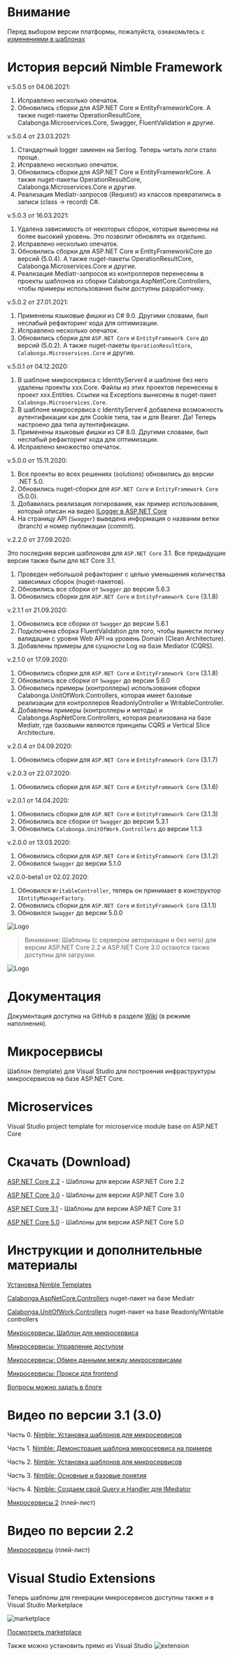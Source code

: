 # Внимание
Перед выбором версии платформы, пожалуйста, ознакомьтесь с  [изменениями в шаблонах](https://github.com/Calabonga/Microservice-Template/wiki/%D0%98%D0%B7%D0%BC%D0%B5%D0%BD%D0%B5%D0%BD%D0%B8%D1%8F-%D0%B2-%D1%88%D0%B0%D0%B1%D0%BB%D0%BE%D0%BD%D0%B0%D1%85)

# История версий Nimble Framework

v.5.0.5 от 04.06.2021:
1. Исправлено несколько опечаток.
2. Обновились сборки для ASP.NET Core и EntityFrameworkCore. А также nuget-пакеты OperationResultCore, Calabonga.Microservices.Core, Swagger, FluentValidation и другие.

v.5.0.4 от 23.03.2021:
1. Стандартный logger заменен на Serilog. Теперь читать логи стало проще.
2. Исправлено несколько опечаток.
3. Обновились сборки для ASP.NET Core и EntityFrameworkCore. А также nuget-пакеты OperationResultCore, Calabonga.Microservices.Core и другие.
4. Реализация Mediatr-запросов (Request) из классов превратились в записи (class -> record) С#.

v.5.0.3 от 16.03.2021:
1. Удалена зависимость от некоторых сборок, которые вынесены на более высокий уровень. Это позволит обновлять их отдельно.
2. Исправлено несколько опечаток.
3. Обновились сборки для ASP.NET Core и EntityFrameworkCore до версий (5.0.4). А также nuget-пакеты OperationResultCore, Calabonga.Microservices.Core и другие.
4. Реализация Mediatr-запросов из контроллеров перенесены в проекты шаблонов из сборки Calabonga.AspNetCore.Controllers, чтобы примеры использования были доступны разработчику.

v.5.0.2 от 27.01.2021:
1. Применены языковые *фишки* из C# 9.0. Другими словами, был неслабый рефакторинг кода для оптимизации.
2. Исправлено несколько опечаток.
3. Обновились сборки для `ASP.NET Core` и `EntityFramework Core` до версий (5.0.2). А также nuget-пакеты `OperationResultCore`, `Calabonga.Microservices.Core` и другие.

v.5.0.1 от 04.12.2020:
1. В шаблоне микросервиса с IdentityServer4 и шаблоне без него удалены проекты xxx.Core. Файлы из этих проектов перенесены в проект xxx.Entities. Ссылки на Exceptions вынесены в nuget-пакет `Calabonga.Microservices.Core`.
2. В шаблоне микросервиса с IdentityServer4 добавлена возможность аутентификации как для Cookie типа, так и для Bearer. Да! Теперь настроено два типа аутентификации.
3. Применены языковые *фишки* из C# 8.0. Другими словами, был неслабый рефакторинг кода для оптимизации.
4. Исправлено множество опечаток.

v.5.0.0 от 15.11.2020:
1. Все проекты во всех решениях (solutions) обновились до версии .NET 5.0.
2. Обновились nuget-сборки для `ASP.NET Core` и `EntityFramework Core` (5.0.0).
3. Добавилась реализация логирования, как пример использования, который описан на видео [ILogger в ASP.NET Core](https://youtu.be/09EVKgHgwnM)
4. На страницу API (`Swagger`) выведена информация о названии ветки (branch) и номер публикации (commit).

v.2.2.0 от 27.09.2020:

Это последняя версия шаблоновя для `ASP.NET Core` 3.1. Все предыдущие версии также были для `NET` Core 3.1. 

1. Проведен небольшой рефакторинг с целью уменьшения количества зависимых сборок (nuget-пакетов).
2. Обновились все сборки от `Swagger` до версии 5.6.3
3. Обновились сборки для `ASP.NET Core` и `EntityFramework Core` (3.1.8)

v.2.1.1 от 21.09.2020:
1. Обновились все сборки от `Swagger` до версии 5.6.1
2. Подключена сборка FluentValidation для того, чтобы вынести логику валидации с уровня Web API на уровень Domain (Clean Architecture).
3. Добавлены примеры для сущности Log на базе Mediator (CQRS).

v.2.1.0 от 17.09.2020:
1. Обновились сборки для `ASP.NET Core` и `EntityFramework Core` (3.1.8)
2. Обновились все сборки от `Swagger` до версии 5.6.0
3. Обновились примеры (контроллеры) использования сборки Calabonga.UnitOfWork.Controllers, которая имеет базовые реализации для контроллеров ReadonlyOntroller и WritableController.
4. Добавлены примеры (контроллеры и методы) и Calabonga.AspNetCore.Controllers, которая реализована на базе Mediatr, где базовыми являются принципы CQRS и Vertical Slice Architecture.

v.2.0.4 от 04.09.2020:
1. Обновились сборки для `ASP.NET Core` и `EntityFramework Core` (3.1.7)

v.2.0.3 от 22.07.2020:
1. Обновились сборки для `ASP.NET Core` и `EntityFramework Core` (3.1.6)

v.2.0.1 от 14.04.2020:
1. Обновились сборки для `ASP.NET Core` и `EntityFramework Core` (3.1.3)
2. Обновились все сборки от `Swagger` до версии 5.3.1
3. Обновились `Calabonga.UnitOfWork.Controllers` до версии 1.1.3

v.2.0.0 от 13.03.2020:
1. Обновились сборки для `ASP.NET Core` и `EntityFramework Core` (3.1.2)
2. Обновился `Swagger` до версии 5.1.0


v2.0.0-beta1 от 02.02.2020:
1. Обновился `WritableController`, теперь он принимает в конструктор `IEntityManagerFactory`.
2. Обновились сборки для `ASP.NET Core` и `EntityFramework Core` (3.1.1)
3. Обновился `Swagger` до версии 5.0.0

![Logo](/Whatnot/MicriserviceArchitecture31.png)

>Винимание: Шаблоны (с сервером авторизации и без него) для версии ASP.NET Core 2.2 и ASP.NET Core 3.0 остаются также доступны для загрузки. 

![Logo](/Whatnot/MicriserviceArchitecture.png)

# Документация
Документация доступна на GitHub в разделе [Wiki](https://github.com/Calabonga/Microservice-Template/wiki/Nimble-Microservice-Templates) (в режиме наполнения).

# Микросервисы
Шаблон (template) для Visual Studio для построения инфраструктуры микросервисов на базе ASP.NET Core.

# Microservices
Visual Studio project template for microservice module base on ASP.NET Core

# Скачать (Download)
[ASP.NET Core 2.2](https://github.com/Calabonga/microservice-template/tree/master/Output/AspNetCore-v.2.2) - Шаблоны для версии ASP.NET Core 2.2

[ASP NET Core 3.0](https://github.com/Calabonga/microservice-template/tree/master/Output/AspNetCore-v.3.0) - Шаблоны для версии ASP.NET Core 3.0

[ASP NET Core 3.1](https://github.com/Calabonga/microservice-template/tree/master/Output/AspNetCore-v.3.1) - Шаблоны для версии ASP.NET Core 3.1

[ASP NET Core 5.0](https://github.com/Calabonga/microservice-template/tree/master/Output/AspNetCore-v.5.0) - Шаблоны для версии ASP.NET Core 5.0

# Инструкции и дополнительные материалы

[Установка Nimble Templates](https://www.calabonga.net/blog/post/install-nimble-framework-version-5)

[Calabonga.AspNetCore.Controllers](https://github.com/Calabonga/Calabonga.AspNetCore.Controllers/) nuget-пакет на базе Mediatr

[Calabonga.UnitOfWork.Controllers](https://github.com/Calabonga/Calabonga.UnitOfWork.Controllers) nuget-пакет на base Readonly/Writable controllers

[Микросервисы: Шаблон для микросервиса](https://www.calabonga.net/blog/post/microservises-template)

[Микросервисы: Управление доступом](https://www.calabonga.net/blog/post/mikroservisy-3-centralizovannoe-upravlenie-dostupom)

[Микросервисы: Обмен данными между микросервисами](https://www.calabonga.net/blog/post/reshenie-obmen-dannym-mezhdu-mikroservisami)

[Микросервисы: Прокси для frontend](https://www.calabonga.net/blog/post/odin-frontend-dolzhen-rabotat-tolko-so-svoim-backend)

[Вопросы можно задать в блоге](https://www.calabonga.net/blog)

# Видео по версии 3.1 (3.0)

Часть 0. [Nimble: Установка шаблонов для микросервисов](https://youtu.be/rc0wvL0jlzc)

Часть 1. [Nimble: Демонстрация шаблона микросервиса на примере](https://youtu.be/N0dRGGV2iEg)

Часть 2. [Nimble: Установка шаблонов для микросервисов](https://youtu.be/rc0wvL0jlzc)

Часть 3. [Nimble: Основные и базовые понятия](https://youtu.be/WbSwp1Aa7hM)

Часть 4. [Nimble: Создаем свой Query и Handler для IMediator](https://youtu.be/wUfT5aLHVV8)

[Микросервисы 2](https://www.youtube.com/playlist?list=PLIB8be7sunXMh9dckizdXz65hLX_HRzlc) (плей-лист)

# Видео по версии 2.2

[Микросервисы](https://www.youtube.com/playlist?list=PLIB8be7sunXMXTZKptqEtXAACpsYZdzi_) (плей-лист)

# Visual Studio Extensions

Теперь шаблоны для генерации микросервисов доступны также и в Visual Studio Marketplace

![marketplace](https://github.com/Calabonga/Microservice-Template/blob/master/Whatnot/vs-extension-market-view.png)

[Посмотреть marketplace](https://marketplace.visualstudio.com/items?itemName=Calabonga.microserivce-templates)

Также можно установить прямо из Visual Studio 
![extension](https://github.com/Calabonga/Microservice-Template/blob/master/Whatnot/vs-extension.png)
